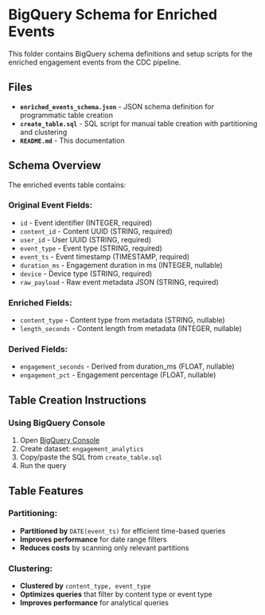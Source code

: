 # BigQuery Schema for Enriched Events

This folder contains BigQuery schema definitions and setup scripts for the enriched engagement events from the CDC pipeline.

## Files

- **`enriched_events_schema.json`** - JSON schema definition for programmatic table creation
- **`create_table.sql`** - SQL script for manual table creation with partitioning and clustering
- **`README.md`** - This documentation

## Schema Overview

The enriched events table contains:

### **Original Event Fields:**
- `id` - Event identifier (INTEGER, required)
- `content_id` - Content UUID (STRING, required)
- `user_id` - User UUID (STRING, required)
- `event_type` - Event type (STRING, required)
- `event_ts` - Event timestamp (TIMESTAMP, required)
- `duration_ms` - Engagement duration in ms (INTEGER, nullable)
- `device` - Device type (STRING, required)
- `raw_payload` - Raw event metadata JSON (STRING, required)

### **Enriched Fields:**
- `content_type` - Content type from metadata (STRING, nullable)
- `length_seconds` - Content length from metadata (INTEGER, nullable)

### **Derived Fields:**
- `engagement_seconds` - Derived from duration_ms (FLOAT, nullable)
- `engagement_pct` - Engagement percentage (FLOAT, nullable)

## Table Creation Instructions

### **Using BigQuery Console**
1. Open [BigQuery Console](https://console.cloud.google.com/bigquery)
2. Create dataset: `engagement_analytics`
3. Copy/paste the SQL from `create_table.sql`
4. Run the query

## Table Features

### **Partitioning:**
- **Partitioned by** `DATE(event_ts)` for efficient time-based queries
- **Improves performance** for date range filters
- **Reduces costs** by scanning only relevant partitions

### **Clustering:**
- **Clustered by** `content_type, event_type`
- **Optimizes queries** that filter by content type or event type
- **Improves performance** for analytical queries
